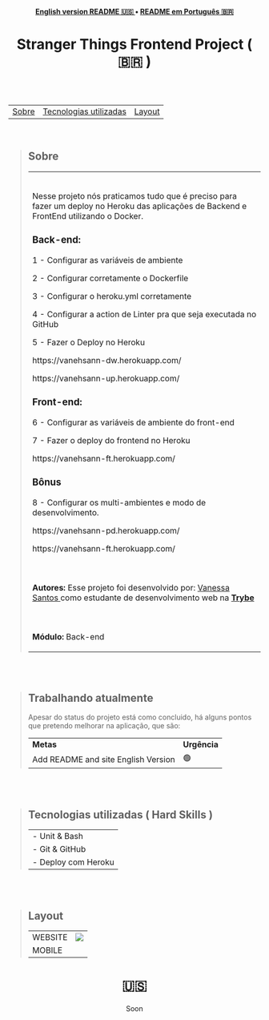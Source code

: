 
<p align="center"><b>
 <a href="#----">English version README 🇺🇸 </a> •
 <a href="#-stranger-things-frontend-project-------">README em Português 🇧🇷</a>
  </b>
</p>
<h1 align="center">
Stranger Things Frontend Project
  <span> ( 🇧🇷 )  </span>
</h1>

<br>
<br>

<section>
  <table align="center">
<tr><p align="center"><b> </td> 
<td> <a href="#---sobre--">Sobre</a></td> 
<td>  <a href="#tecnologias-utilizadas--hard-skills-">Tecnologias utilizadas</a></td> 
<td>  <a href="#layout">Layout</a></td> 
  </b>
  </p></tr>
  </table>
  
  <br>
  <blockquote>
    <h2 align="left">
   Sobre
  </h2>
<table>
    <tr>
      <td><br>
        <p align="left"> 
        Nesse projeto nós praticamos tudo que é preciso para fazer um deploy no Heroku das aplicações de Backend e FrontEnd utilizando o Docker.
</p>

### Back-end:

<p>1 - Configurar as variáveis de ambiente </p>
<p>2 - Configurar corretamente o Dockerfile </p>
<p>3 - Configurar o heroku.yml corretamente </p>
<p>4 - Configurar a action de Linter pra que seja executada no GitHub </p>
<p>5 - Fazer o Deploy no Heroku </p>
<p> https://vanehsann-dw.herokuapp.com/ </p>

<p> https://vanehsann-up.herokuapp.com/ </p>


### Front-end:

<p> 6 - Configurar as variáveis de ambiente do front-end</p>
<p> 7 - Fazer o deploy do frontend no Heroku </p>
<p> https://vanehsann-ft.herokuapp.com/ </p>

### Bônus

<p> 8 - Configurar os multi-ambientes e modo de desenvolvimento. </p>

<p> https://vanehsann-pd.herokuapp.com/ </p>

<p> https://vanehsann-ft.herokuapp.com/ </p>

 </td>
  </tr>
    <tr>
      <td><br>
        <p align="left">
          <b>Autores:</b> Esse projeto foi desenvolvido por:
    <a href="https://www.linkedin.com/in/vanehsann/" target="_blank"> Vanessa Santos </a> como estudante de desenvolvimento web na <b><a href="https://www.betrybe.com/" target="_blank"> Trybe </a></b>
        </p>
      </td>
    <tr>
    <tr>
      <td><br>
        <p align="left">
          <b>Módulo:</b> Back-end
        </p>
      </td>
    </tr>
 
</table> 
  </blockquote>

<br>
<br>

<blockquote>
   <h2>Trabalhando atualmente</h2>
  <p> Apesar do status do projeto está como concluido, há alguns pontos que pretendo melhorar na aplicação, que são: </p>
   <table>
  <tr>
    <td>
      <b>Metas</b>
    </td>
    <td>
      <b>Urgência</b>
    </td>
  </tr>
     <tr>
    <td>Add README and site English Version</td>
    <td>🟢</td>
  </tr>

</table></blockquote>

<br>
<br>


<div>

  <blockquote>
    <h2 align="left">
Tecnologias utilizadas ( Hard Skills )
</h2>
    <table>
      
 <tr><td>
 - Unit & Bash
 </tr></td> 
 <tr><td> 
     - Git & GitHub
 </tr></td> 
  <tr><td> 
 - Deploy com Heroku
 </td></tr>
    </table>
      </blockquote>
  </div>
  
<br>
<br>
<div>
  <blockquote>
    <h2 align="left">
Layout
</h2>
 <table>  
 <tr><td> 
     WEBSITE
 </td><td><img src="./tryunfo.gif" /></td></tr>
 <tr><td> 
 MOBILE
 </td></tr> 
    </table>
      </blockquote>
  </div>
  </section>

 <h1 align="center">  🇺🇸  </h1>

<p align="center"> Soon </p>
